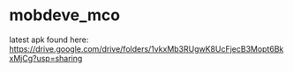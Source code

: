 # mobdeve_mco
 
latest apk found here: https://drive.google.com/drive/folders/1vkxMb3RUgwK8UcFjecB3Mopt6BkxMjCg?usp=sharing
